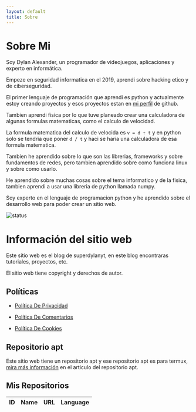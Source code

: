 ```yaml
---
layout: default
title: Sobre
---
```

  
# Sobre Mi

Soy Dylan Alexander, un programador de videojuegos, aplicaciones y experto en informática.

Empeze en seguridad informatica en  el 2019, aprendi sobre hacking etico y de ciberseguridad.

El primer lenguaje de programación que aprendi es python y actualmente estoy creando proyectos y esos proyectos estan en [mi perfil](https://github.com/dylan14567) de github.

Tambien aprendi fisica por lo que tuve planeado crear una calculadora de algunas formulas matematicas, como el calculo de velocidad.

La formula matematica del calculo de velocida es ``` v = d ÷ t ``` y en python solo se tendria que poner ``` d / t ``` y haci se haria una calculadora de esa formula matematica.

Tambien he aprendido sobre lo que son las librerias, frameworks y sobre fundamentos de redes, pero tambien aprendido sobre como funciona linux y sobre como usarlo.

He aprendido sobre muchas cosas sobre el tema informatico y de la fisica, tambien aprendi a usar una libreria de python llamada numpy.

Soy experto en el lenguaje de programacion python y he aprendido sobre el desarrollo web para poder crear un sitio web.

![status](https://github-readme-stats.vercel.app/api?username=dylan14567)

# Información del sitio web

Este sitio web es el blog de superdylanyt, en este blog encontraras tutoriales, proyectos, etc.

El sitio web tiene copyright y derechos de autor.

## Políticas

* [Política De Privacidad](https://dylan14567.github.io/2021/03/08/POL%C3%8DTICA-DE-PRIVACIDAD.html)

* [Política De Comentarios](https://dylan14567.github.io/2021/03/08/politica-de-comentarios.html)

* [Política De Cookies](https://dylan14567.github.io/2021/03/21/Pol%C3%ADtica-de-Cookies.html)

## Repositorio apt

Este sitio web tiene un repositorio apt y ese repositorio apt es para termux, [mira más información](https://dylan14567.github.io/2021/03/09/lab-termux.html) en el articulo del repositorio apt. 

## Mis Repositorios

  <div class="container-fluid mt-3">
    <div class="table-responsive">
      <table class="table table-bordered">
        <thead>
          <tr class="table-info">
            <th scope="col">ID</th>
            <th scope="col">Name</th>
            <th scope="col">URL</th>
            <th scope="col">Language</th>
          </tr>
        </thead>
        <tbody>
          <!-- 
            <tr>
              <td>...</td>
              <td>...</td>
              <td>...</td>
              <td>...</td>
            </tr> 
          -->
        </tbody>
      </table>
    </div>
  </div>
  <!-- jquery cdn  -->
  <script src="https://code.jquery.com/jquery-2.2.4.min.js"></script>
  <!-- custom js -->
  <script src="js/repos.js"></script>

